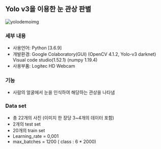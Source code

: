 ## Yolo v3을 이용한 눈 관상 판별
![yolodemoimg](https://user-images.githubusercontent.com/78400692/106859852-f8689400-6706-11eb-9190-dd46a05e2630.png)


### 세부 내용
 - 사용언어: Python [3.6.9]
 - 개발환경: Google Colaboratory(GUI) (OpenCV 4.1.2, Yolo-v3 darknet)
            Visual code studio(1.52.1) (numpy 1.19.4)
 - 사용부품: Logitec HD Webcam

### 기능  
- 사람의 얼굴에서 눈을 인식하여 해당하는 관상을 나타냄

### Data set
- 총 22개의 사진 (이미지 한 장당 3~4개의 데이터 포함)
- 2개의 test set
- 20개의 train set
- Learning_rate = 0,001
- max_batches = 1200 ( class : 6 * 2000)
